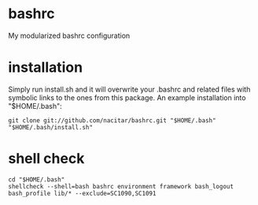 bashrc
======

My modularized bashrc configuration


installation
============

Simply run install.sh and it will overwrite your .bashrc and related files
with symbolic links to the ones from this package.  An example installation
into "$HOME/.bash":

```
git clone git://github.com/nacitar/bashrc.git "$HOME/.bash"
"$HOME/.bash/install.sh"
```

shell check
===========
```
cd "$HOME/.bash"
shellcheck --shell=bash bashrc environment framework bash_logout bash_profile lib/* --exclude=SC1090,SC1091
```
